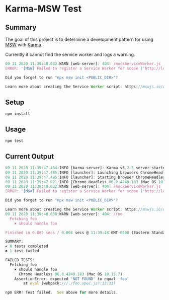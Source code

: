 # Karma-MSW Test

## Summary

The goal of this project is to determine a development pattern for using [MSW](https://mswjs.io/) with [Karma](https://karma-runner.github.io/latest/index.html).

Currently it cannot find the service worker and logs a warning.

```js
09 11 2020 11:39:48.032:WARN [web-server]: 404: /mockServiceWorker.js
ERROR: '[MSW] Failed to register a Service Worker for scope ('http://localhost:9876/') with script ('http://localhost:9876/mockServiceWorker.js'): Service Worker script does not exist at the given path.

Did you forget to run "npx msw init <PUBLIC_DIR>"?

Learn more about creating the Service Worker script: https://mswjs.io/docs/cli/init'
```

## Setup
`npm install`

## Usage
`npm test`

## Current Output
```js
09 11 2020 11:39:47.484:INFO [karma-server]: Karma v5.2.3 server started at http://localhost:9876/
09 11 2020 11:39:47.485:INFO [launcher]: Launching browsers ChromeHeadless with concurrency unlimited
09 11 2020 11:39:47.495:INFO [launcher]: Starting browser ChromeHeadless
09 11 2020 11:39:47.821:INFO [Chrome Headless 86.0.4240.183 (Mac OS 10.15.7)]: Connected on socket SxSLpm9dQA541r5eAAAA with id 79521988
09 11 2020 11:39:48.032:WARN [web-server]: 404: /mockServiceWorker.js
ERROR: '[MSW] Failed to register a Service Worker for scope ('http://localhost:9876/') with script ('http://localhost:9876/mockServiceWorker.js'): Service Worker script does not exist at the given path.

Did you forget to run "npx msw init <PUBLIC_DIR>"?

Learn more about creating the Service Worker script: https://mswjs.io/docs/cli/init'
09 11 2020 11:39:48.038:WARN [web-server]: 404: /foo
  Fetching foo
    ✖ should handle foo

Finished in 0.065 secs / 0.004 secs @ 11:39:48 GMT-0500 (Eastern Standard Time)

SUMMARY:
✔ 0 tests completed
✖ 1 test failed

FAILED TESTS:
  Fetching foo
    ✖ should handle foo
      Chrome Headless 86.0.4240.183 (Mac OS 10.15.7)
    AssertionError: expected 'NOT FOUND' to equal 'foo'
        at eval (webpack:///./foo.spec.js?:13:31)

npm ERR! Test failed.  See above for more details.
```
